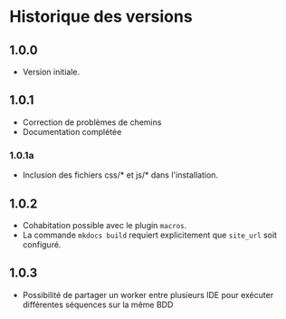 # Historique des versions

## 1.0.0

- Version initiale.

## 1.0.1

- Correction de problèmes de chemins 
- Documentation complétée

### 1.0.1a

- Inclusion des fichiers css/* et js/* dans l'installation.

## 1.0.2

- Cohabitation possible avec le plugin `macros`.
- La commande `mkdocs build` requiert explicitement que `site_url` soit configuré.

## 1.0.3

- Possibilité de partager un worker entre plusieurs IDE pour exécuter différentes séquences sur la même BDD
